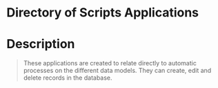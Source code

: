 # **Directory of Scripts Applications**

# Description
>These applications are created to relate directly to automatic processes on the different data models.
>They can create, edit and delete records in the database.